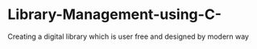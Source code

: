# Library-Management-using-C-
Creating a digital library which is user free and designed by modern way
